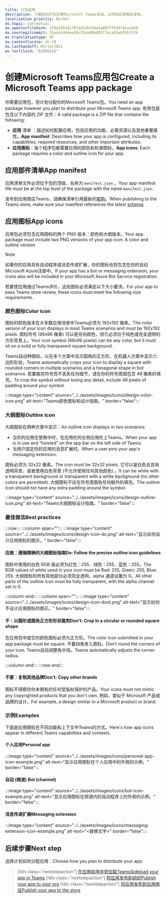 ```yaml
---
title: 打包应用
description: 了解如何打包应用Microsoft Teams测试、上传和应用商店发布。
localization_priority: Normal
ms.topic: conceptual
ms.openlocfilehash: 219e2d5341707ed51b7e0a3a8077f93df9eac640
ms.sourcegitcommit: 51e4a1464ea58c254ad6bd0317aca03ebf6bf1f6
ms.translationtype: MT
ms.contentlocale: zh-CN
ms.lasthandoff: 05/19/2021
ms.locfileid: "52565212"
---
```

# <a name="create-a-microsoft-teams-app-package"></a><span data-ttu-id="010c5-103">创建Microsoft Teams应用包</span><span class="sxs-lookup"><span data-stu-id="010c5-103">Create a Microsoft Teams app package</span></span>

<span data-ttu-id="010c5-104">你需要应用包，但计划分配你的Microsoft Teams包。</span><span class="sxs-lookup"><span data-stu-id="010c5-104">You need an app package however you plan to distribute your Microsoft Teams app.</span></span> <span data-ttu-id="010c5-105">有效包是包含以下内容的 ZIP 文件：</span><span class="sxs-lookup"><span data-stu-id="010c5-105">A valid package is a ZIP file that contains the following:</span></span>

* <span data-ttu-id="010c5-106">**应用** 清单 ：描述如何配置应用，包括应用的功能、必需资源以及其他重要属性。</span><span class="sxs-lookup"><span data-stu-id="010c5-106">**App manifest**: Describes how your app is configured, including its capabilities, required resources, and other important attributes.</span></span>
* <span data-ttu-id="010c5-107">**应用图标**：每个程序包都需要应用的颜色和轮廓图标。</span><span class="sxs-lookup"><span data-stu-id="010c5-107">**App icons**: Each package requires a color and outline icon for your app.</span></span>

## <a name="app-manifest"></a><span data-ttu-id="010c5-108">应用部件清单</span><span class="sxs-lookup"><span data-stu-id="010c5-108">App manifest</span></span>

<span data-ttu-id="010c5-109">应用清单文件必须位于包的顶级，名称为 `manifest.json` 。</span><span class="sxs-lookup"><span data-stu-id="010c5-109">Your app manifest file must be at the top level of the package with the name `manifest.json`.</span></span> 

<span data-ttu-id="010c5-110">发布到应用商店Teams，请确保清单引用最新的[架构](~/resources/schema/manifest-schema.md)。</span><span class="sxs-lookup"><span data-stu-id="010c5-110">When publishing to the Teams store, make sure your manifest references the latest [schema](~/resources/schema/manifest-schema.md).</span></span>

## <a name="app-icons"></a><span data-ttu-id="010c5-111">应用图标</span><span class="sxs-lookup"><span data-stu-id="010c5-111">App icons</span></span>

<span data-ttu-id="010c5-112">应用包必须包含应用图标的两个 PNG 版本：颜色和大纲版本。</span><span class="sxs-lookup"><span data-stu-id="010c5-112">Your app package must include two PNG versions of your app icon: A color and outline version.</span></span>

> [!Note]
> <span data-ttu-id="010c5-113">如果你的应用具有自动程序或消息传递扩展，你的图标也将包含在你的自动Microsoft Azure注册中。</span><span class="sxs-lookup"><span data-stu-id="010c5-113">If your app has a bot or messaging extension, your icons also will be included in your Microsoft Azure Bot Service registration.</span></span>

<span data-ttu-id="010c5-114">若要使应用通过Teams评价，这些图标必须满足以下大小要求。</span><span class="sxs-lookup"><span data-stu-id="010c5-114">For your app to pass Teams store review, these icons must meet the following size requirements.</span></span>

### <a name="color-icon"></a><span data-ttu-id="010c5-115">颜色图标</span><span class="sxs-lookup"><span data-stu-id="010c5-115">Color icon</span></span>

<span data-ttu-id="010c5-116">图标的颜色版本在大多数应用场景中Teams必须为 192x192 像素。</span><span class="sxs-lookup"><span data-stu-id="010c5-116">The color version of your icon displays in most Teams scenarios and must be 192x192 pixels.</span></span> <span data-ttu-id="010c5-117">图标符号 (96x96 像素) 可以是任何颜色，但它必须位于纯色或完全透明的方形背景上。</span><span class="sxs-lookup"><span data-stu-id="010c5-117">Your icon symbol (96x96 pixels) can be any color, but it must sit on a solid or fully transparent square background.</span></span>

<span data-ttu-id="010c5-118">Teams自动种图标，以在多个方案中显示圆角的正方形，在机器人方案中显示六边形形状。</span><span class="sxs-lookup"><span data-stu-id="010c5-118">Teams automatically crops your icon to display a square with rounded corners in multiple scenarios and a hexagonal shape in bot scenarios.</span></span> <span data-ttu-id="010c5-119">若要裁剪符号而不丢失任何细节，请在你的符号周围包含 48 像素的填充。</span><span class="sxs-lookup"><span data-stu-id="010c5-119">To crop the symbol without losing any detail, include 48 pixels of padding around your symbol.</span></span>

:::image type="content" source="../../assets/images/icons/design-color-icon.png" alt-text="Teams颜色图标和设计指南。" border="false":::

### <a name="outline-icon"></a><span data-ttu-id="010c5-121">大纲图标</span><span class="sxs-lookup"><span data-stu-id="010c5-121">Outline icon</span></span>

<span data-ttu-id="010c5-122">大纲图标在两种方案中显示：</span><span class="sxs-lookup"><span data-stu-id="010c5-122">An outline icon displays in two scenarios:</span></span>

* <span data-ttu-id="010c5-123">当你的应用在使用中时，在应用栏的左侧应用栏上Teams。</span><span class="sxs-lookup"><span data-stu-id="010c5-123">When your app is in use and “hoisted” on the app bar on the left side of Teams.</span></span>
* <span data-ttu-id="010c5-124">当用户固定你的应用的消息扩展时。</span><span class="sxs-lookup"><span data-stu-id="010c5-124">When a user pins your app's messaging extension.</span></span>

<span data-ttu-id="010c5-125">图标必须为 32x32 像素。</span><span class="sxs-lookup"><span data-stu-id="010c5-125">The icon must be 32x32 pixels.</span></span> <span data-ttu-id="010c5-126">它可以是白色且具有透明背景，或者使用白色背景 (不允许使用任何其他颜色) 。</span><span class="sxs-lookup"><span data-stu-id="010c5-126">It can be white with a transparent background or transparent with a white background (no other colors are permitted).</span></span> <span data-ttu-id="010c5-127">大纲图标不应在符号周围有任何额外的填充。</span><span class="sxs-lookup"><span data-stu-id="010c5-127">The outline icon should not have any extra padding around the symbol.</span></span>

:::image type="content" source="../../assets/images/icons/design-outline-icon.png" alt-text="Teams大纲图标设计指南。" border="false":::

### <a name="best-practices"></a><span data-ttu-id="010c5-129">最佳做法</span><span class="sxs-lookup"><span data-stu-id="010c5-129">Best practices</span></span>

:::row:::
   :::column span="":::
:::image type="content" source="../../assets/images/icons/design-icon-do.png" alt-text="显示如何设计应用图标的图示。" border="false":::

#### <a name="do-follow-the-precise-outline-icon-guidelines"></a><span data-ttu-id="010c5-131">应做：遵循精确的大纲图标指南</span><span class="sxs-lookup"><span data-stu-id="010c5-131">Do: Follow the precise outline icon guidelines</span></span>

<span data-ttu-id="010c5-132">图标中使用的白色 RGB 值必须为红色：255、绿色：255、蓝色：255。</span><span class="sxs-lookup"><span data-stu-id="010c5-132">The RGB values of white used in your icon must be Red: 255, Green: 255, Blue: 255.</span></span> <span data-ttu-id="010c5-133">大纲图标的所有其他部分必须完全透明，alpha 通道设置为 0。</span><span class="sxs-lookup"><span data-stu-id="010c5-133">All other parts of the outline icon must be fully transparent, with the alpha channel set to 0.</span></span>

   :::column-end:::
   :::column span="":::
:::image type="content" source="../../assets/images/icons/design-icon-dont.png" alt-text="显示如何不设计应用图标的图示。" border="false":::

#### <a name="dont-crop-in-a-circular-or-rounded-square-shape"></a><span data-ttu-id="010c5-135">不：以圆形或圆角正方形形状裁剪</span><span class="sxs-lookup"><span data-stu-id="010c5-135">Don't: Crop in a circular or rounded square shape</span></span>

<span data-ttu-id="010c5-136">在应用包中提交的颜色图标必须为正方形。</span><span class="sxs-lookup"><span data-stu-id="010c5-136">The color icon submitted in your app package must be square.</span></span> <span data-ttu-id="010c5-137">不要四角舍入图标。</span><span class="sxs-lookup"><span data-stu-id="010c5-137">Don’t round the corners of your icon.</span></span> <span data-ttu-id="010c5-138">Teams自动调整角半径。</span><span class="sxs-lookup"><span data-stu-id="010c5-138">Teams automatically adjusts the corner radius.</span></span>

   :::column-end:::
:::row-end:::

#### <a name="dont-copy-other-brands"></a><span data-ttu-id="010c5-139">不要：复制其他品牌</span><span class="sxs-lookup"><span data-stu-id="010c5-139">Don't: Copy other brands</span></span>

<span data-ttu-id="010c5-140">图标不得模仿你未拥有的任何受版权保护的产品。</span><span class="sxs-lookup"><span data-stu-id="010c5-140">Your icons must not mimic any copyrighted products that you don't own.</span></span> <span data-ttu-id="010c5-141">例如，类似于 Microsoft 产品或品牌的设计。</span><span class="sxs-lookup"><span data-stu-id="010c5-141">For example, a design similar to a Microsoft product or brand.</span></span>

### <a name="examples"></a><span data-ttu-id="010c5-142">示例</span><span class="sxs-lookup"><span data-stu-id="010c5-142">Examples</span></span>

<span data-ttu-id="010c5-143">下面是应用图标在不同功能和上下文中Teams的方式。</span><span class="sxs-lookup"><span data-stu-id="010c5-143">Here's how app icons appear in different Teams capabilities and contexts.</span></span>

#### <a name="personal-app"></a><span data-ttu-id="010c5-144">个人应用</span><span class="sxs-lookup"><span data-stu-id="010c5-144">Personal app</span></span>

:::image type="content" source="../../assets/images/icons/personal-app-icon-example.png" alt-text="显示应用图标在个人应用中的外观的示例。" border="false":::

#### <a name="bot-channel"></a><span data-ttu-id="010c5-146">自动 (频道) </span><span class="sxs-lookup"><span data-stu-id="010c5-146">Bot (channel)</span></span>

:::image type="content" source="../../assets/images/icons/bot-icon-example.png" alt-text="显示应用图标在频道内的自动程序上的外观的示例。" border="false":::

#### <a name="messaging-extension"></a><span data-ttu-id="010c5-148">消息传递扩展</span><span class="sxs-lookup"><span data-stu-id="010c5-148">Messaging extension</span></span>

:::image type="content" source="../../assets/images/icons/messaging-extension-icon-example.png" alt-text="<替换文字>" border="false":::

## <a name="next-step"></a><span data-ttu-id="010c5-150">后续步骤</span><span class="sxs-lookup"><span data-stu-id="010c5-150">Next step</span></span>

<span data-ttu-id="010c5-151">选择计划如何分配应用：</span><span class="sxs-lookup"><span data-stu-id="010c5-151">Choose how you plan to distribute your app:</span></span>

> [!div class="nextstepaction"]
> [<span data-ttu-id="010c5-152">在应用程序中旁加载Teams</span><span class="sxs-lookup"><span data-stu-id="010c5-152">Sideload your app in Teams</span></span>](~/concepts/deploy-and-publish/apps-upload.md)
> [!div class="nextstepaction"]
> [<span data-ttu-id="010c5-153">将应用发布到组织</span><span class="sxs-lookup"><span data-stu-id="010c5-153">Publish your app to your org</span></span>](/MicrosoftTeams/tenant-apps-catalog-teams?toc=/microsoftteams/platform/toc.json&bc=/MicrosoftTeams/breadcrumb/toc.json)
> [!div class="nextstepaction"]
> [<span data-ttu-id="010c5-154">将应用发布到应用商店</span><span class="sxs-lookup"><span data-stu-id="010c5-154">Publish your app to the store</span></span>](~/concepts/deploy-and-publish/appsource/publish.md)
